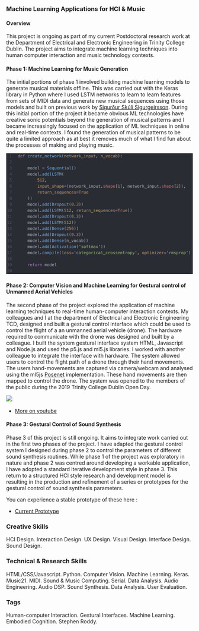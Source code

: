 ### Machine Learning Applications for HCI & Music

#### Overview

This project is ongoing as part of my current Postdoctoral research work at the Department of Electrical and Electronic Engineering in Trinity College Dublin. The project aims to integrate machine learning techniques into human computer interaction and music technology contexts.  

#### Phase 1: Machine Learning for Music Generation
The initial portions of phase 1 involved building machine learning models to generate musical materials offline. This was carried out with the Keras library in Python where I used LSTM networks to learn to learn features from sets of MIDI data and generate new musical sequences using those models and built on previous work by [Sigurður Skúli Sigurgeirsson](https://github.com/Skuldur). During this initial portion of the project it became obvious ML technologies have creative sonic potentials beyond the generation of musical patterns and I became increasingly focused on the application of ML techniques in online and real-time contexts. I found the generation of musical patterns to be quite a limited approach as at best it removes much of what I find fun about the processes of making and playing music.

<img src="images/model_def_py.png?raw=true"/><br/>

#### Phase 2: Computer Vision and Machine Learning for Gestural control of Unmanned Aerial Vehicles
The second phase of the project explored the application of machine learning techniques to real-time human-computer interaction contexts. My colleagues and I at the department of Electrical and Electronic Engineering TCD, designed and built a gestural control interface which could be used to control the flight of a an unmanned aerial vehicle (drone).
The hardware required to communicate with the drone was designed and built by a colleague. I built the system gestural interface system HTML, Javascript and Node.js and used the p5.js and ml5.js libraries. I worked with another colleague to integrate the interface with hardware.
The system allowed users to control the flight path of a drone through their hand movements. The users hand-movements are captured via camera/webcam and analysed using the ml5js [Posenet](https://medium.com/tensorflow/real-time-human-pose-estimation-in-the-browser-with-tensorflow-js-7dd0bc881cd5) implementation. These hand movements are then mapped to control the drone. The system was opened to the members of the public during the 2019 Trinity College Dublin Open Day.

<img src="images/Drone Project.gif?raw=true"/><br/>
- [More on youtube](https://youtu.be/nK5spkN2TOA)

#### Phase 3: Gestural Control of Sound Synthesis
Phase 3 of this project is still ongoing. It aims to integrate work carried out in the first two phases of the project. I have adapted the gestural control system I designed during phase 2 to control the parameters of different sound synthesis routines. While phase 1 of the project was exploratory in nature and phase 2 was centred around developing a workable application, I have adopted a standard iterative development style in phase 3. This return to a structured HCI style research and development model is resulting in the production and refinement of a series or prototypes for the gestural control of sound synthesis parameters.

You can experience a stable prototype of these here :
- [Current Prototype](https://editor.p5js.org/roddyst/present/3LK9dABOj)

### Creative Skills
HCI Design. Interaction Design. UX Design. Visual Design. Interface Design. Sound Design.

### Technical & Research Skills
HTML/CSS/Javascript. Python. Computer Vision. Machine Learning. Keras. Music21. MIDI. Sound & Music Computing. Serial. Data Analysis. Audio Engineering. Audio DSP. Sound Synthesis. Data Analysis. User Evaluation.

### Tags
Human-computer Interaction. Gestural Interfaces. Machine Learning. Embodied Cognition. Stephen Roddy.


<!--
<iframe src="https://editor.p5js.org/roddyst/embed/3LK9dABOj"></iframe>

[Link: https://editor.p5js.org/roddyst/present/3LK9dABOj](https://editor.p5js.org/roddyst/present/3LK9dABOj)

<iframe src="https://editor.p5js.org/roddyst/embed/sAdryDYz1"></iframe>

//Notes:


1. Talk about the original designs.
  - Show the screen shots.
  - Talk about how they were designed for the wrong interaction type.
    w/buttons etc.
  - Introduce the final prototype idea.
  - Demonstrate the working prototype for the multiple synthesis types I've already created it for.


1. Upload the Interface for AM Synthesis.
2. Upload the Interface for FM Synthesis.

1. Talk about the original project elements with the machine learning training for musical models that I did.
2. Then talk about the pivot over to controlling Drones.
3. Then cover the movement from drones to sound synthesis.
-->
